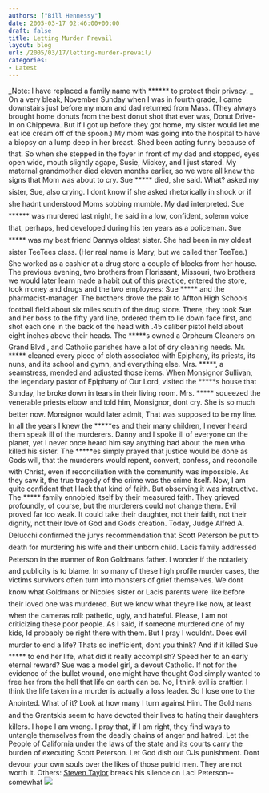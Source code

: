 ```yaml
---
authors: ["Bill Hennessy"]
date: 2005-03-17 02:46:00+00:00
draft: false
title: Letting Murder Prevail
layout: blog
url: /2005/03/17/letting-murder-prevail/
categories:
- Latest
---
```


_Note: I have replaced a family name with ****** to protect their privacy. _
On a very bleak, November Sunday when I was in fourth grade, I came downstairs just before my mom and dad returned from Mass. (They always brought home donuts from the best donut shot that ever was, Donut Drive-In on Chippewa. But if I got up before they got home, my sister would let me eat ice cream off of the spoon.)
My mom was going into the hospital to have a biopsy on a lump deep in her breast. Shed been acting funny because of that. So when she stepped in the foyer in front of my dad and stopped, eyes open wide, mouth slightly agape, Susie, Mickey, and I just stared. My maternal grandmother died eleven months earlier, so we were all knew the signs that Mom was about to cry.
Sue ***** died, she said. 
What? asked my sister, Sue, also crying. I dont know if she asked rhetorically in shock or if she hadnt understood Moms sobbing mumble. My dad interpreted.
Sue ****** was murdered last night, he said in a low, confident, solemn voice that, perhaps, hed developed during his ten years as a policeman.
Sue ***** was my best friend Dannys oldest sister. She had been in my oldest sister TeeTees class. (Her real name is Mary, but we called ther TeeTee.) She worked as a cashier at a drug store a couple of blocks from her house. The previous evening, two brothers from Florissant, Missouri, two brothers we would later learn made a habit out of this practice, entered the store, took money and drugs and the two employees: Sue ***** and the pharmacist-manager.
The brothers drove the pair to Affton High Schools football field about six miles south of the drug store. There, they took Sue and her boss to the fifty yard line, ordered them to lie down face first, and shot each one in the back of the head with .45 caliber pistol held about eight inches above their heads. 
The *****s owned a Orpheum Cleaners on Grand Blvd., and Catholic parishes have a lot of dry cleaning needs. Mr. ***** cleaned every piece of cloth associated with Epiphany, its priests, its nuns, and its school and gymn, and everything else. Mrs. *****, a seamstress, mended and adjusted those items. When Monsignor Sullivan, the legendary pastor of Epiphany of Our Lord, visited the *****s house that Sunday, he broke down in tears in their living room.
Mrs. ***** squeezed the venerable priests elbow and told him, Monsignor, dont cry. She is so much better now.
Monsignor would later admit, That was supposed to be my line. 
In all the years I knew the *****es and their many children, I never heard them speak ill of the murderers. Danny and I spoke ill of everyone on the planet, yet I never once heard him say anything bad about the men who killed his sister. The *****es simply prayed that justice would be done as Gods will, that the murderers would repent, convert, confess, and reconcile with Christ, even if reconciliation with the community was impossible. As they saw it, the true tragedy of the crime was the crime itself.
Now, I am quite confident that I lack that kind of faith. But observing it was instructive. The ***** family ennobled itself by their measured faith. They grieved profoundly, of course, but the murderers could not change them. Evil proved far too weak. It could take their daughter, not their faith, not their dignity, not their love of God and Gods creation.
Today, Judge Alfred A. Delucchi confirmed the jurys recommendation that Scott Peterson be put to death for murdering his wife and their unborn child. Lacis family addressed Peterson in the manner of Ron Goldmans father. 
I wonder if the notariety and publicity is to blame. In so many of these high profile murder cases, the victims survivors often turn into monsters of grief themselves. We dont know what Goldmans or Nicoles sister or Lacis parents were like before their loved one was murdered. But we know what theyre like now, at least when the cameras roll: pathetic, ugly, and hateful.
Please, I am not criticizing these poor people. As I said, if someone murdered one of my kids, Id probably be right there with them. But I pray I wouldnt. 
Does evil murder to end a life? Thats so inefficient, dont you think? And if it killed Sue ***** to end her life, what did it really accomplish? Speed her to an early eternal reward? Sue was a model girl, a devout Catholic. If not for the evidence of the bullet wound, one might have thought God simply wanted to free her from the hell that life on earth can be. 
No, I think evil is craftier. I think the life taken in a murder is actually a loss leader. So I lose one to the Anointed. What of it? Look at how many I turn against Him. 
The Goldmans and the Grantskis seem to have devoted their lives to hating their daughters killers. I hope I am wrong. I pray that, if I am right, they find ways to untangle themselves from the deadly chains of anger and hatred. Let the People of California under the laws of the state and its courts carry the burden of executing Scott Peterson. Let God dish out OJs punishment. Dont devour your own souls over the likes of those putrid men. They are not worth it.
Others:
[Steven Taylor](https://www.poliblogger.com/index.php?cat=26) breaks his silence on Laci Peterson--somewhat
![](https://blog.billhennessy.com/aggbug.aspx?PostID=1384)

